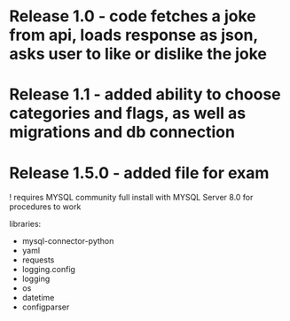 # Release 1.0 - code fetches a joke from api, loads response as json, asks user to like or dislike the joke

# Release 1.1 - added ability to choose categories and flags, as well as migrations and db connection


# Release 1.5.0 - added file for exam

! requires MYSQL community full install with MYSQL Server 8.0 for procedures to work

libraries:

- mysql-connector-python
- yaml
- requests
- logging.config
- logging
- os
- datetime
- configparser
